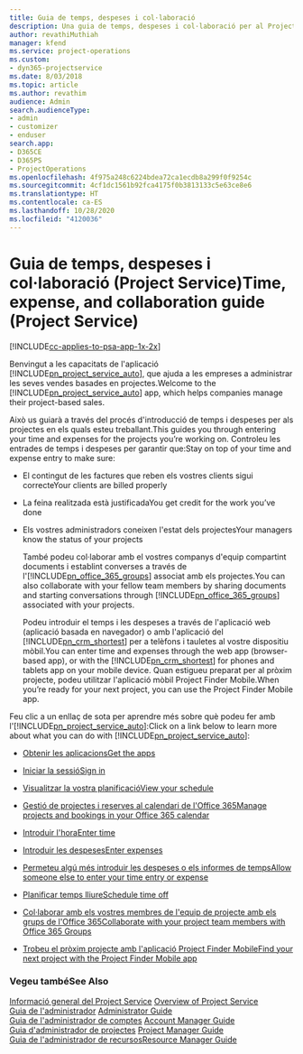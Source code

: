 ```yaml
---
title: Guia de temps, despeses i col·laboració
description: Una guia de temps, despeses i col·laboració per al Project Service
author: revathiMuthiah
manager: kfend
ms.service: project-operations
ms.custom:
- dyn365-projectservice
ms.date: 8/03/2018
ms.topic: article
ms.author: revathim
audience: Admin
search.audienceType:
- admin
- customizer
- enduser
search.app:
- D365CE
- D365PS
- ProjectOperations
ms.openlocfilehash: 4f975a248c6224bdea72ca1ecdb8a299f0f9254c
ms.sourcegitcommit: 4cf1dc1561b92fca4175f0b3813133c5e63ce8e6
ms.translationtype: HT
ms.contentlocale: ca-ES
ms.lasthandoff: 10/28/2020
ms.locfileid: "4120036"
---
```

# <a name="time-expense-and-collaboration-guide-project-service"></a><span data-ttu-id="c740c-103">Guia de temps, despeses i col·laboració (Project Service)</span><span class="sxs-lookup"><span data-stu-id="c740c-103">Time, expense, and collaboration guide (Project Service)</span></span>

[!INCLUDE[cc-applies-to-psa-app-1x-2x](../includes/cc-applies-to-psa-app-1x-2x.md)]

<span data-ttu-id="c740c-104">Benvingut a les capacitats de l'aplicació [!INCLUDE[pn_project_service_auto](../includes/pn-project-service-auto.md)], que ajuda a les empreses a administrar les seves vendes basades en projectes.</span><span class="sxs-lookup"><span data-stu-id="c740c-104">Welcome to the [!INCLUDE[pn_project_service_auto](../includes/pn-project-service-auto.md)] app, which helps companies manage their project-based sales.</span></span> 
  
 <span data-ttu-id="c740c-105">Això us guiarà a través del procés d'introducció de temps i despeses per als projectes en els quals esteu treballant.</span><span class="sxs-lookup"><span data-stu-id="c740c-105">This guides you through entering your time and expenses for the projects you’re working on.</span></span> <span data-ttu-id="c740c-106">Controleu les entrades de temps i despeses per garantir que:</span><span class="sxs-lookup"><span data-stu-id="c740c-106">Stay on top of your time and expense entry to make sure:</span></span>  
  
- <span data-ttu-id="c740c-107">El contingut de les factures que reben els vostres clients sigui correcte</span><span class="sxs-lookup"><span data-stu-id="c740c-107">Your clients are billed properly</span></span>  
  
- <span data-ttu-id="c740c-108">La feina realitzada està justificada</span><span class="sxs-lookup"><span data-stu-id="c740c-108">You get credit for the work you’ve done</span></span>  
  
- <span data-ttu-id="c740c-109">Els vostres administradors coneixen l'estat dels projectes</span><span class="sxs-lookup"><span data-stu-id="c740c-109">Your managers know the status of your projects</span></span>  
  
  <span data-ttu-id="c740c-110">També podeu col·laborar amb el vostres companys d'equip compartint documents i establint converses a través de l'[!INCLUDE[pn_office_365_groups](../includes/pn-office-365-groups.md)] associat amb els projectes.</span><span class="sxs-lookup"><span data-stu-id="c740c-110">You can also collaborate with your fellow team members by sharing documents and starting conversations through [!INCLUDE[pn_office_365_groups](../includes/pn-office-365-groups.md)] associated with your projects.</span></span>  
  
  <span data-ttu-id="c740c-111">Podeu introduir el temps i les despeses a través de l'aplicació web (aplicació basada en navegador) o amb l'aplicació del [!INCLUDE[pn_crm_shortest](../includes/pn-crm-shortest.md)] per a telèfons i tauletes al vostre dispositiu mòbil.</span><span class="sxs-lookup"><span data-stu-id="c740c-111">You can enter time and expenses through the web app (browser-based app), or with the [!INCLUDE[pn_crm_shortest](../includes/pn-crm-shortest.md)] for phones and tablets app on your mobile device.</span></span> <span data-ttu-id="c740c-112">Quan estigueu preparat per al pròxim projecte, podeu utilitzar l'aplicació mòbil Project Finder Mobile.</span><span class="sxs-lookup"><span data-stu-id="c740c-112">When you’re ready for your next project, you can use the Project Finder Mobile app.</span></span>  
  
<span data-ttu-id="c740c-113">Feu clic a un enllaç de sota per aprendre més sobre què podeu fer amb l'[!INCLUDE[pn_project_service_auto](../includes/pn-project-service-auto.md)]:</span><span class="sxs-lookup"><span data-stu-id="c740c-113">Click on a link below to learn more about what you can do with [!INCLUDE[pn_project_service_auto](../includes/pn-project-service-auto.md)]:</span></span>  
  
-   [<span data-ttu-id="c740c-114">Obtenir les aplicacions</span><span class="sxs-lookup"><span data-stu-id="c740c-114">Get the apps</span></span>](../psa/get-apps.md)  
  
-   [<span data-ttu-id="c740c-115">Iniciar la sessió</span><span class="sxs-lookup"><span data-stu-id="c740c-115">Sign in</span></span>](../psa/sign-in.md)  
  
-   [<span data-ttu-id="c740c-116">Visualitzar la vostra planificació</span><span class="sxs-lookup"><span data-stu-id="c740c-116">View your schedule</span></span>](../psa/view-schedule.md)  
  
-   [<span data-ttu-id="c740c-117">Gestió de projectes i reserves al calendari de l'Office 365</span><span class="sxs-lookup"><span data-stu-id="c740c-117">Manage projects and bookings in your Office 365 calendar</span></span>](../psa/manage-project-bookings-office-365-calendar.md)  
  
-   [<span data-ttu-id="c740c-118">Introduir l'hora</span><span class="sxs-lookup"><span data-stu-id="c740c-118">Enter time</span></span>](../psa/enter-time.md)  
  
-   [<span data-ttu-id="c740c-119">Introduir les despeses</span><span class="sxs-lookup"><span data-stu-id="c740c-119">Enter expenses</span></span>](../psa/enter-expenses.md)  
  
-   [<span data-ttu-id="c740c-120">Permeteu algú més introduir les despeses o els informes de temps</span><span class="sxs-lookup"><span data-stu-id="c740c-120">Allow someone else to enter your time entry or expense</span></span>](../psa/allow-someone-else-enter-time-entry-expense.md)  
  
-   [<span data-ttu-id="c740c-121">Planificar temps lliure</span><span class="sxs-lookup"><span data-stu-id="c740c-121">Schedule time off</span></span>](../psa/schedule-time-off.md)  
  
-   [<span data-ttu-id="c740c-122">Col·laborar amb els vostres membres de l'equip de projecte amb els grups de l'Office 365</span><span class="sxs-lookup"><span data-stu-id="c740c-122">Collaborate with your project team members with Office 365 Groups</span></span>](../psa/collaborate-project-team-members-office-365-groups.md)  
  
-   [<span data-ttu-id="c740c-123">Trobeu el pròxim projecte amb l'aplicació Project Finder Mobile</span><span class="sxs-lookup"><span data-stu-id="c740c-123">Find your next project with the Project Finder Mobile app</span></span>](../psa/find-next-project-finder-mobile-app.md)  
  
### <a name="see-also"></a><span data-ttu-id="c740c-124">Vegeu també</span><span class="sxs-lookup"><span data-stu-id="c740c-124">See Also</span></span>  
 <span data-ttu-id="c740c-125">[Informació general del Project Service](../psa/overview.md) </span><span class="sxs-lookup"><span data-stu-id="c740c-125">[Overview of Project Service](../psa/overview.md) </span></span>  
 <span data-ttu-id="c740c-126">[Guia de l'administrador](../psa/admin-guide.md) </span><span class="sxs-lookup"><span data-stu-id="c740c-126">[Administrator Guide](../psa/admin-guide.md) </span></span>  
 <span data-ttu-id="c740c-127">[Guia de l'administrador de comptes](../psa/account-manager-guide.md) </span><span class="sxs-lookup"><span data-stu-id="c740c-127">[Account Manager Guide](../psa/account-manager-guide.md) </span></span>  
 <span data-ttu-id="c740c-128">[Guia d'administrador de projectes](../psa/project-manager-guide.md) </span><span class="sxs-lookup"><span data-stu-id="c740c-128">[Project Manager Guide](../psa/project-manager-guide.md) </span></span>  
 [<span data-ttu-id="c740c-129">Guia de l'administrador de recursos</span><span class="sxs-lookup"><span data-stu-id="c740c-129">Resource Manager Guide</span></span>](../psa/resource-manager-guide.md)   
